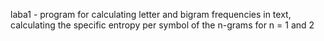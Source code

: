 laba1 - program for calculating letter and bigram frequencies in text, calculating the specific entropy per symbol of the n-grams for n = 1 and 2
